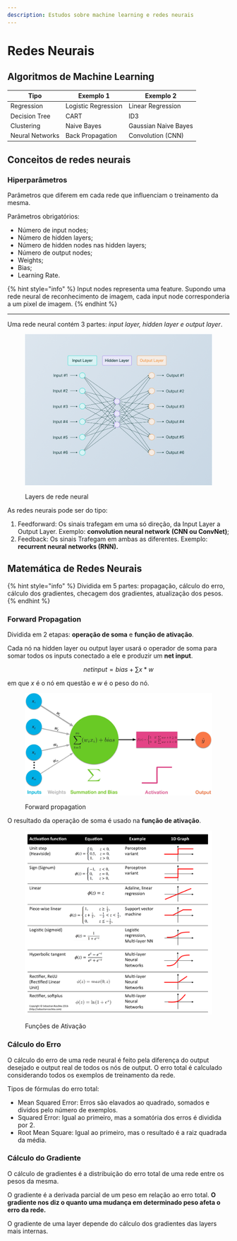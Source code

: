 ```yaml
---
description: Estudos sobre machine learning e redes neurais
---
```


# Redes Neurais

## Algoritmos de Machine Learning

| Tipo            | Exemplo 1           | Exemplo 2            |
| --------------- | ------------------- | -------------------- |
| Regression      | Logistic Regression | Linear Regression    |
| Decision Tree   | CART                | ID3                  |
| Clustering      | Naive Bayes         | Gaussian Naive Bayes |
| Neural Networks | Back Propagation    | Convolution (CNN)    |

## Conceitos de redes neurais

### Hiperparâmetros

Parâmetros que diferem em cada rede que influenciam o treinamento da mesma.

Parâmetros obrigatórios:

* Número de input nodes;
* Número de hidden layers;
* Número de hidden nodes nas hidden layers;
* Número de output nodes;
* Weights;
* Bias;
* Learning Rate.

{% hint style="info" %}
Input nodes representa uma feature. Supondo uma rede neural de reconhecimento de imagem, cada input node corresponderia a um pixel de imagem.
{% endhint %}

***

Uma rede neural contém 3 partes: _input layer, hidden layer e output layer_.

<figure><img src="../.gitbook/assets/image.png" alt=""><figcaption><p>Layers de rede neural</p></figcaption></figure>

As redes neurais pode ser do tipo:

1. Feedforward: Os sinais trafegam em uma só direção, da Input Layer a Output Layer. Exemplo: **convolution neural network** **(CNN ou ConvNet)**;
2. Feedback: Os sinais Trafegam em ambas as diferentes. Exemplo: **recurrent neural networks (RNN).**

## Matemática de Redes Neurais

{% hint style="info" %}
Dividida em 5 partes: propagação, cálculo do erro, cálculo dos gradientes, checagem dos gradientes, atualização dos pesos.
{% endhint %}

### Forward Propagation

Dividida em 2 etapas: **operação de soma** e **função de ativação**.

Cada nó na hidden layer ou output layer usará o operador de soma para somar todos os inputs conectado a ele e produzir um **net input**.

$$
netinput=bias+\sum x*w
$$

em que _x_ é o nó em questão e _w_ é o peso do nó.

<figure><img src="../.gitbook/assets/image (2).png" alt=""><figcaption><p>Forward propagation</p></figcaption></figure>

O resultado da operação de soma é usado na **função de ativação**.

<figure><img src="../.gitbook/assets/image (1).png" alt=""><figcaption><p>Funções de Ativação</p></figcaption></figure>

### Cálculo do Erro

O cálculo do erro de uma rede neural é feito pela diferença do output desejado e output real de todos os nós de output. O erro total é calculado considerando todos os exemplos de treinamento da rede.

Tipos de fórmulas do erro total:

* Mean Squared Error: Erros são elavados ao quadrado, somados e dividos pelo número de exemplos.
* Squared Error: Igual ao primeiro, mas a somatória dos erros é dividida por 2.
* Root Mean Square: Igual ao primeiro, mas o resultado é a raiz quadrada da média.

### Cálculo do Gradiente

O cálculo de gradientes é a distribuição do erro total de uma rede entre os pesos da mesma.

O gradiente é a derivada parcial de um peso em relação ao erro total. **O gradiente nos diz o quanto uma mudança em determinado peso afeta o erro da rede.**

O gradiente de uma layer depende do cálculo dos gradientes das layers mais internas.
